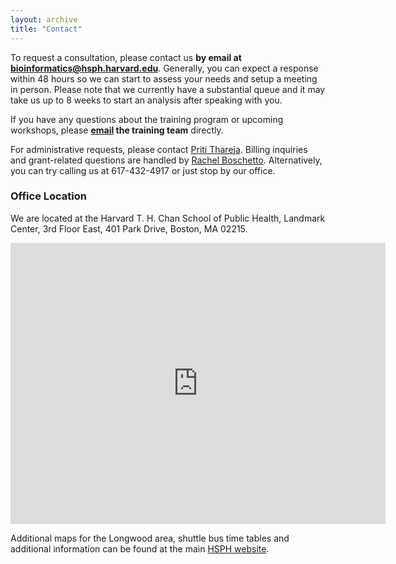 ```yaml
---
layout: archive
title: "Contact"
---
```

  
To request a consultation, please contact us **by email at [bioinformatics@hsph.harvard.edu](mailto:bioinformatics@hsph.harvard.edu)**. Generally, you can expect a response within 48 hours so we can start to assess your needs and setup a meeting in person. Please note that we currently have a substantial queue and it may take us up to 8 weeks to start an analysis after speaking with you. 

If you have any questions about the training program or upcoming workshops, please **[email](mailto:hbctraining@hsph.harvard.edu) the training team** directly. 

For administrative requests, please contact [Priti Thareja](mailto:pthareja@hsph.harvard.edu). Billing inquiries and grant-related questions are handled by [Rachel Boschetto](mailto:rboschet@hsph.harvard.edu). Alternatively, you can try calling us at 617-432-4917 or just stop by our office.

### Office Location

We are located at the Harvard T. H. Chan School of Public Health, Landmark Center, 3rd Floor East, 401 Park Drive, Boston, MA 02215.

<iframe src="https://www.google.com/maps/embed?pb=!1m18!1m12!1m3!1d2948.8908160182846!2d-71.10452474835758!3d42.34485114395125!2m3!1f0!2f0!3f0!3m2!1i1024!2i768!4f13.1!3m3!1m2!1s0x89e379f4104aadcd%3A0x31a1b1742a7da86c!2sLandmark%20Center%2C%20401%20Park%20Dr%2C%20Boston%2C%20MA%2002215!5e0!3m2!1sen!2sus!4v1576269693424!5m2!1sen!2sus" width="600" height="450" frameborder="0" style="border:0;" allowfullscreen=""></iframe>

Additional maps for the Longwood area, shuttle bus time tables and additional information can be found at the main [HSPH website](http://www.hsph.harvard.edu/about/location-and-directions/).
